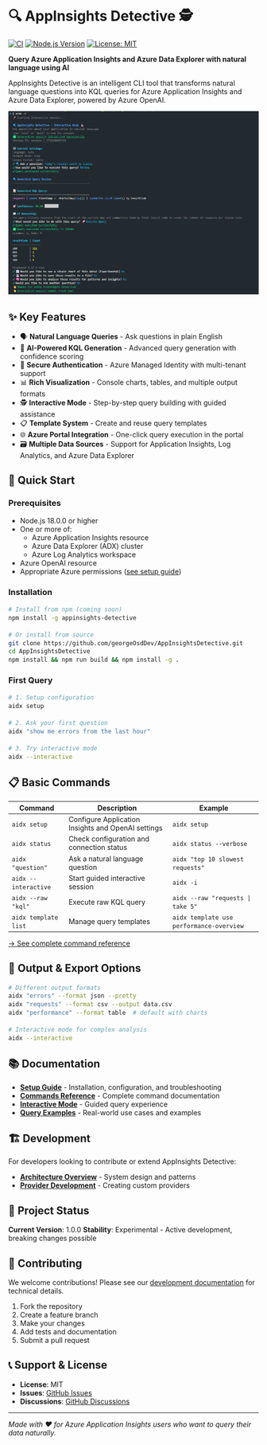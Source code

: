 # 🔍 AppInsights Detective 🕵

[![CI](https://github.com/georgeOsdDev/AppInsightsDetective/actions/workflows/ci.yml/badge.svg)](https://github.com/georgeOsdDev/AppInsightsDetective/actions/workflows/ci.yml)
[![Node.js Version](https://img.shields.io/badge/node-%3E%3D18.0.0-brightgreen.svg)](https://nodejs.org/)
[![License: MIT](https://img.shields.io/badge/License-MIT-yellow.svg)](https://opensource.org/licenses/MIT)


**Query Azure Application Insights and Azure Data Explorer with natural language using AI**

AppInsights Detective is an intelligent CLI tool that transforms natural language questions into KQL queries for Azure Application Insights and Azure Data Explorer, powered by Azure OpenAI.

![example](docs/guide/interactivemode.png)

## ✨ Key Features

- 🗣️ **Natural Language Queries** - Ask questions in plain English
- 🤖 **AI-Powered KQL Generation** - Advanced query generation with confidence scoring
- 🔐 **Secure Authentication** - Azure Managed Identity with multi-tenant support
- 📊 **Rich Visualization** - Console charts, tables, and multiple output formats
- 🕵️ **Interactive Mode** - Step-by-step query building with guided assistance
- 📋 **Template System** - Create and reuse query templates
- 🌐 **Azure Portal Integration** - One-click query execution in the portal
- 🗃️ **Multiple Data Sources** - Support for Application Insights, Log Analytics, and Azure Data Explorer

## 🚀 Quick Start

### Prerequisites

- Node.js 18.0.0 or higher
- One or more of:
  - Azure Application Insights resource
  - Azure Data Explorer (ADX) cluster
  - Azure Log Analytics workspace
- Azure OpenAI resource
- Appropriate Azure permissions ([see setup guide](docs/guide/setup.md#prerequisites))

### Installation

```bash
# Install from npm (coming soon)
npm install -g appinsights-detective

# Or install from source
git clone https://github.com/georgeOsdDev/AppInsightsDetective.git
cd AppInsightsDetective
npm install && npm run build && npm install -g .
```

### First Query

```bash
# 1. Setup configuration
aidx setup

# 2. Ask your first question
aidx "show me errors from the last hour"

# 3. Try interactive mode
aidx --interactive
```

## 📋 Basic Commands

| Command | Description | Example |
|---------|-------------|---------|
| `aidx setup` | Configure Application Insights and OpenAI settings | `aidx setup` |
| `aidx status` | Check configuration and connection status | `aidx status --verbose` |
| `aidx "question"` | Ask a natural language question | `aidx "top 10 slowest requests"` |
| `aidx --interactive` | Start guided interactive session | `aidx -i` |
| `aidx --raw "kql"` | Execute raw KQL query | `aidx --raw "requests \| take 5"` |
| `aidx template list` | Manage query templates | `aidx template use performance-overview` |

[→ See complete command reference](docs/guide/commands/index.md)

## 🔧 Output & Export Options

```bash
# Different output formats
aidx "errors" --format json --pretty
aidx "requests" --format csv --output data.csv
aidx "performance" --format table  # default with charts

# Interactive mode for complex analysis
aidx --interactive
```

## 📚 Documentation

- **[Setup Guide](docs/guide/setup.md)** - Installation, configuration, and troubleshooting
- **[Commands Reference](docs/guide/commands/index.md)** - Complete command documentation
- **[Interactive Mode](docs/guide/commands/interactive.md)** - Guided query experience
- **[Query Examples](docs/guide/showcase.md)** - Real-world use cases and examples

## 🏗️ Development

For developers looking to contribute or extend AppInsights Detective:

- **[Architecture Overview](docs/developer/architecture.md)** - System design and patterns
- **[Provider Development](docs/developer/provider.md)** - Creating custom providers

## 📝 Project Status

**Current Version**: 1.0.0
**Stability**: Experimental - Active development, breaking changes possible

## 🤝 Contributing

We welcome contributions! Please see our [development documentation](docs/developer/) for technical details.

1. Fork the repository
2. Create a feature branch
3. Make your changes
4. Add tests and documentation
5. Submit a pull request

## 📞 Support & License

- **License**: MIT
- **Issues**: [GitHub Issues](https://github.com/georgeOsdDev/AppInsightsDetective/issues)
- **Discussions**: [GitHub Discussions](https://github.com/georgeOsdDev/AppInsightsDetective/discussions)

---

*Made with ❤️ for Azure Application Insights users who want to query their data naturally.*
